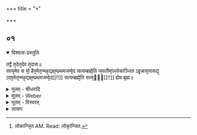 +++
title = "५"

+++


## ०१


<details open><summary>विश्वास-प्रस्तुतिः</summary>

तद्वै त᳘देत᳘देव त᳘दास॥  
सत्य᳘मेव स यो᳘ हैव᳘मेत᳘न्मह᳘द्यक्ष᳘म्प्रथमजम्वे᳘द सत्यम्ब्रह्मे᳘ति ज᳘यतीमां᳘ल्लोकाञ्जित ऽइ᳘न्न्वसा᳘वसद्य᳘ ऽएव᳘मेत᳘न्मह᳘द्यक्ष᳘म्प्रथमजम्वे᳘द[[!!]] सत्यम्ब्रह्मे᳘ति सत्य᳘ᳫँ᳘[[!!]] ह्येव ब्र᳘ह्म॥
</details>

<details><summary>मूलम् - श्रीधरादि</summary>

तद्वै त᳘देत᳘देव त᳘दास॥  
सत्य᳘मेव स यो᳘ हैव᳘मेत᳘न्मह᳘द्यक्ष᳘म्प्रथमजम्वे᳘द सत्यम्ब्रह्मे᳘ति ज᳘यतीमां᳘ल्लोकाञ्जित ऽइ᳘न्न्वसा᳘वसद्य᳘ ऽएव᳘मेत᳘न्मह᳘द्यक्ष᳘म्प्रथमजम्वे᳘द[[!!]] सत्यम्ब्रह्मे᳘ति सत्य᳘ᳫँ᳘[[!!]] ह्येव ब्र᳘ह्म॥
</details>

<details><summary>मूलम् - Weber</summary>

तद्वै त᳘देत᳘देव त᳘दास॥  
सत्य᳘मेव स यो᳘ हैव᳘मेत᳘न्मह᳘द्यक्ष᳘म् प्रथमजं वे᳘द सत्यम् ब्रह्मे᳘ति ज᳘यतीमां᳘लोकान्जित [^wbr_1] इन्न्व᳘सा᳘वसद्य᳘ एव᳘मेत᳘न्मह᳘द्यक्ष᳘म् प्रथमजं वे᳘द सत्यम् ब्रह्मे᳘ति सॗत्यᳫं ह्येव ब्र᳘ह्म॥  

[^wbr_1]: लोकान्जि᳘त AM. Read: लोका᳘न्जित.
</details>

<details><summary>मूलम् - विस्वरम्</summary>


</details>

<details><summary>सायणः</summary>

…
</details>

